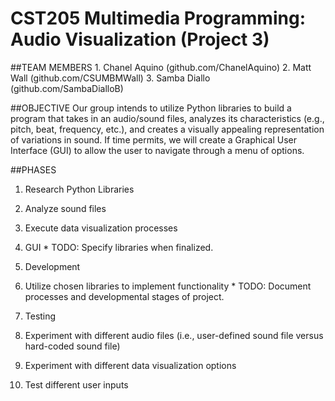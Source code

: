 # CST205 Multimedia Programming: Audio Visualization (Project 3)

##TEAM MEMBERS 
	1. Chanel Aquino (github.com/ChanelAquino)
	2. Matt Wall (github.com/CSUMBMWall)
	3. Samba Diallo (github.com/SambaDialloB)

##OBJECTIVE 
Our group intends to utilize Python libraries to build a program that takes in an audio/sound files, analyzes its characteristics (e.g., pitch, beat, frequency, etc.), and creates a visually appealing representation of variations in sound. If time permits, we will create a Graphical User Interface (GUI) to allow the user to navigate through a menu of options.

##PHASES
1.  Research Python Libraries
  1.  Analyze sound files
  2.  Execute data visualization processes
  3.  GUI
    *  TODO: Specify libraries when finalized.

2.  Development
  1.  Utilize chosen libraries to implement functionality
    *  TODO: Document processes and developmental stages of project.

3.  Testing
  1.  Experiment with different audio files (i.e., user-defined sound file versus hard-coded sound file)
  2.  Experiment with different data visualization options
  3.  Test different user inputs

